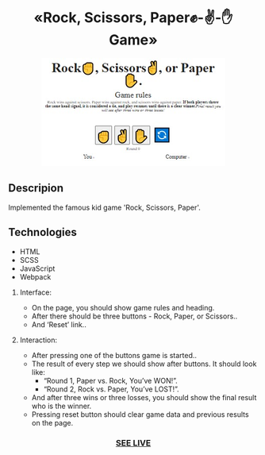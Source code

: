 <h1 align="center">«Rock, Scissors, Paper✊-✌-✋ Game»</h1>

<div align="center"><img src="img/readme.jpg"/></div>

<h2>Descripion</h2>
 Implemented the famous kid game 'Rock, Scissors, Paper'.

<h2>Technologies</h2>

+ HTML
+ SCSS
+ JavaScript
+ Webpack 

1. Interface:
   - On the page, you should show game rules and heading.
   - After there should be three buttons - Rock, Paper, or Scissors..
   - And ‘Reset’ link..

2. Interaction:
   - After pressing one of the buttons game is started..
   - The result of every step we should show after buttons. It should look like:
      + “Round 1, Paper vs. Rock, You’ve WON!”.
      + “Round 2, Rock vs. Paper, You’ve LOST!”.
   - And after three wins or three losses, you should show the final result who is the winner.
   - Pressing reset button should clear game data and previous results on the page.

<h3 align="center"><a href="https://drozdovdenys.github.io/rock-scissors-paper/">SEE LIVE</a></h3>
